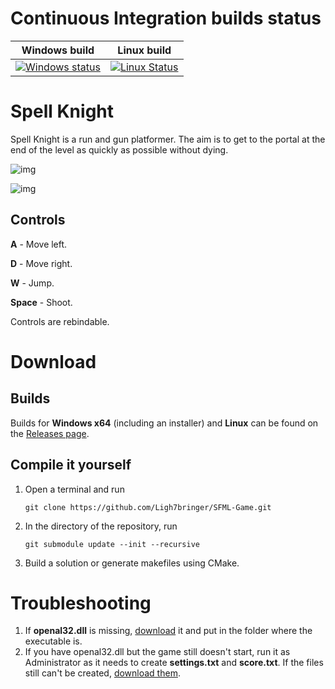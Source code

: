 # Continuous Integration builds status
| Windows build | Linux build |
| ------------- | ----------- |
| [![Windows status](https://ci.appveyor.com/api/projects/status/fatl1v01ymec32pk?svg=true)](https://ci.appveyor.com/project/Ligh7bringer/sfml-game) | [![Linux Status](https://travis-ci.org/Ligh7bringer/SFML-Game.svg?branch=master)](https://travis-ci.org/Ligh7bringer/SFML-Game) |

# Spell Knight
Spell Knight is a run and gun platformer. The aim is to get to the portal at the end of the level as quickly as possible without dying.

![img](https://i.imgur.com/LMV3bIV.png)

![img](https://i.imgur.com/VXfrs2L.png)

## Controls
**A** - Move left.

**D** - Move right.

**W** - Jump.

**Space** - Shoot.

Controls are rebindable.


# Download 
## Builds
Builds for **Windows x64** (including an installer) and **Linux** can be found on the [Releases page](https://github.com/Ligh7bringer/SFML-Game/releases).

## Compile it yourself
1. Open a terminal and run 

    ```git clone https://github.com/Ligh7bringer/SFML-Game.git```

2. In the directory of the repository, run

    ```git submodule update --init --recursive```

3. Build a solution or generate makefiles using CMake.

# Troubleshooting
1. If **openal32.dll** is missing, [download](https://github.com/Ligh7bringer/SFML-Game/releases/download/0.3-play_test_alpha/openal32.dll) it and put in the folder where the executable is.
2. If you have openal32.dll but the game still doesn't start, run it as Administrator as it needs to create **settings.txt** and **score.txt**. 
If the files still can't be created, [download them](https://pastebin.com/LJUbtMCu).
